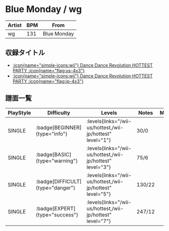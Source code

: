 # Blue Monday / wg

|Artist|BPM|From|
|------|---|----|
|wg|131|Blue Monday|

## 収録タイトル

- [:icon{name="simple-icons:wii"} Dance Dance Revolution HOTTEST PARTY :icon{name="flag:us-4x3"}](/wii-us/hottest)
- [:icon{name="simple-icons:wii"} Dance Dance Revolution HOTTEST PARTY :icon{name="flag:jp-4x3"}](/wii-jp/hottest)

## 譜面一覧

|PlayStyle|Difficulty|Levels|Notes|Movie|
|---------|----------|------|-----|-----|
|SINGLE| :badge[BEGINNER]{type="info"}| :levels{links="/wii-us/hottest,/wii-jp/hottest" level="1"}|30/0||
|SINGLE| :badge[BASIC]{type="warning"}| :levels{links="/wii-us/hottest,/wii-jp/hottest" level="3"}|75/6||
|SINGLE| :badge[DIFFICULT]{type="danger"}| :levels{links="/wii-us/hottest,/wii-jp/hottest" level="5"}|130/22||
|SINGLE| :badge[EXPERT]{type="success"}| :levels{links="/wii-us/hottest,/wii-jp/hottest" level="7"}|247/12||
